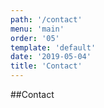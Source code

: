 ```yaml
---
path: '/contact'
menu: 'main'
order: '05'
template: 'default'
date: '2019-05-04'
title: 'Contact'
---
```


##Contact
